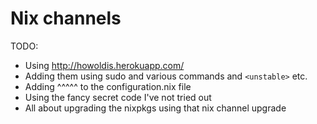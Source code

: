 # Nix channels

TODO:

- Using http://howoldis.herokuapp.com/
- Adding them using sudo and various commands and `<unstable>` etc.
- Adding ^^^^^ to the configuration.nix file
- Using the fancy secret code I've not tried out
- All about upgrading the nixpkgs using that nix channel upgrade
